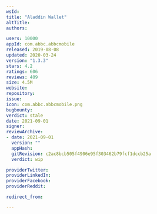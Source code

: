 ```yaml
---
wsId: 
title: "Aladdin Wallet"
altTitle: 
authors:

users: 10000
appId: com.abbc.abbcmobile
released: 2019-08-08
updated: 2020-03-24
version: "1.3.3"
stars: 4.2
ratings: 606
reviews: 409
size: 4.5M
website: 
repository: 
issue: 
icon: com.abbc.abbcmobile.png
bugbounty: 
verdict: stale
date: 2021-09-01
signer: 
reviewArchive:
- date: 2021-09-01
  version: ""
  appHash: 
  gitRevision: c2ac8bcb505f4906e95f303462b79fcf1dccb25a
  verdict: wip

providerTwitter: 
providerLinkedIn: 
providerFacebook: 
providerReddit: 

redirect_from:

---
```



